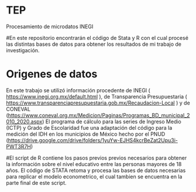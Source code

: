 # TEP
Procesamiento de microdatos INEGI

#En este repositorio encontrarán el código de Stata y R con el cual procesé las distintas bases de datos para obtener los resultados de mi trabajo de investigación. 

# Origenes de datos
En este trabajo se utilizó información procedente de INEGI ( https://www.inegi.org.mx/default.html ),  de Transparencia Presupuestaria ( https://www.transparenciapresupuestaria.gob.mx/Recaudacion-Local ) y de CONEVAL (https://www.coneval.org.mx/Medicion/Paginas/Programas_BD_municipal_2010_2020.aspx)
El programa de cálculo para las series de Ingreso Medio (ICTP) y Grado de Escolaridad fue una adaptación del código para la medición del IDH en los municipios de México hecho por el PNUD (https://drive.google.com/drive/folders/1yuYw-EJHS4kcrBeZat2Upu3i-PWT3R7H)

#El script de R contiene los pasos previos previos necesarios para obtener la información sobre el nivel educativo entre las personas mayores de 18 años. El código de STATA retoma y procesa las bases de datos necesarias para replicar el modelo econometrico, el cual tambien se encuentra en la parte final de este script.  

